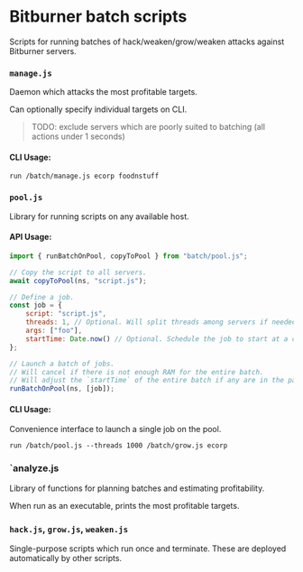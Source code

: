 # Bitburner batch scripts

Scripts for running batches of hack/weaken/grow/weaken attacks against Bitburner servers.

### `manage.js`

Daemon which attacks the most profitable targets.

Can optionally specify individual targets on CLI.  

> TODO: exclude servers which are poorly suited to batching (all actions under 1 seconds)

#### CLI Usage:
```
run /batch/manage.js ecorp foodnstuff
```

### `pool.js`

Library for running scripts on any available host. 

#### API Usage:
```js
import { runBatchOnPool, copyToPool } from "batch/pool.js";

// Copy the script to all servers.
await copyToPool(ns, "script.js");

// Define a job.
const job = {
    script: "script.js",
    threads: 1, // Optional. Will split threads among servers if needed.
    args: ["foo"],
    startTime: Date.now() // Optional. Schedule the job to start at a certain time.
};

// Launch a batch of jobs.
// Will cancel if there is not enough RAM for the entire batch.
// Will adjust the `startTime` of the entire batch if any are in the past.
runBatchOnPool(ns, [job]);
```

#### CLI Usage:
Convenience interface to launch a single job on the pool.
```
run /batch/pool.js --threads 1000 /batch/grow.js ecorp
```

### `analyze.js

Library of functions for planning batches and estimating profitability.

When run as an executable, prints the most profitable targets.

### `hack.js`, `grow.js`, `weaken.js`

Single-purpose scripts which run once and terminate. These are deployed automatically by other scripts.

